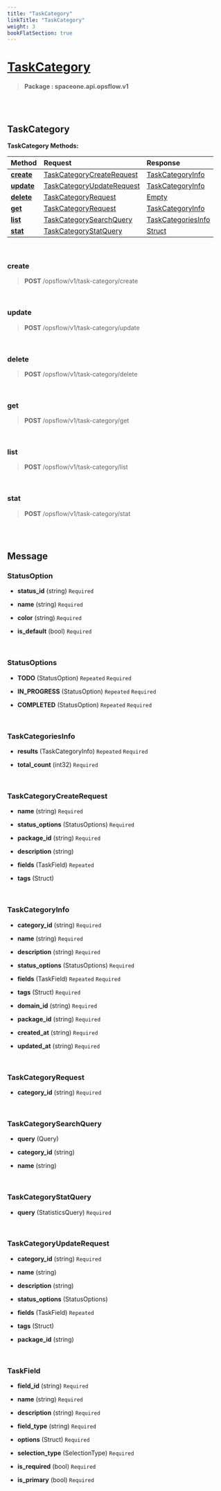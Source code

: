 ```yaml
---
title: "TaskCategory"
linkTitle: "TaskCategory"
weight: 3
bookFlatSection: true
---
```

# [TaskCategory](#TaskCategory)



>  **Package : spaceone.api.opsflow.v1**

<br>
<br>

## TaskCategory





**TaskCategory Methods:**


| Method | Request | Response |
| :----- | :-------- | :-------- |
| [**create**](./TaskCategory#create) | [TaskCategoryCreateRequest](TaskCategory#taskcategorycreaterequest) | [TaskCategoryInfo](TaskCategory#taskcategoryinfo) |
| [**update**](./TaskCategory#update) | [TaskCategoryUpdateRequest](TaskCategory#taskcategoryupdaterequest) | [TaskCategoryInfo](TaskCategory#taskcategoryinfo) |
| [**delete**](./TaskCategory#delete) | [TaskCategoryRequest](TaskCategory#taskcategoryrequest) | [Empty](TaskCategory#empty) |
| [**get**](./TaskCategory#get) | [TaskCategoryRequest](TaskCategory#taskcategoryrequest) | [TaskCategoryInfo](TaskCategory#taskcategoryinfo) |
| [**list**](./TaskCategory#list) | [TaskCategorySearchQuery](TaskCategory#taskcategorysearchquery) | [TaskCategoriesInfo](TaskCategory#taskcategoriesinfo) |
| [**stat**](./TaskCategory#stat) | [TaskCategoryStatQuery](TaskCategory#taskcategorystatquery) | [Struct](TaskCategory#struct) |



    
<br>

### create





> **POST** /opsflow/v1/task-category/create
>






    
<br>

### update





> **POST** /opsflow/v1/task-category/update
>






    
<br>

### delete





> **POST** /opsflow/v1/task-category/delete
>






    
<br>

### get





> **POST** /opsflow/v1/task-category/get
>






    
<br>

### list





> **POST** /opsflow/v1/task-category/list
>






    
<br>

### stat





> **POST** /opsflow/v1/task-category/stat
>






    


<br>
<br>

## Message



### StatusOption
* **status_id** (string)   `Required` 

    
* **name** (string)   `Required` 

    
* **color** (string)   `Required` 

    
* **is_default** (bool)   `Required` 

    <br>

### StatusOptions
* **TODO** (StatusOption)  `Repeated`    `Required` 

    
* **IN_PROGRESS** (StatusOption)  `Repeated`    `Required` 

    
* **COMPLETED** (StatusOption)  `Repeated`    `Required` 

    <br>

### TaskCategoriesInfo
* **results** (TaskCategoryInfo)  `Repeated`    `Required` 

    
* **total_count** (int32)   `Required` 

    <br>

### TaskCategoryCreateRequest
* **name** (string)   `Required` 

    
* **status_options** (StatusOptions)   `Required` 

    
* **package_id** (string)   `Required` 

    
* **description** (string)  

    
* **fields** (TaskField)  `Repeated`   

    
* **tags** (Struct)  

    <br>

### TaskCategoryInfo
* **category_id** (string)   `Required` 

    
* **name** (string)   `Required` 

    
* **description** (string)   `Required` 

    
* **status_options** (StatusOptions)   `Required` 

    
* **fields** (TaskField)  `Repeated`    `Required` 

    
* **tags** (Struct)   `Required` 

    
* **domain_id** (string)   `Required` 

    
* **package_id** (string)   `Required` 

    
* **created_at** (string)   `Required` 

    
* **updated_at** (string)   `Required` 

    <br>

### TaskCategoryRequest
* **category_id** (string)   `Required` 

    <br>

### TaskCategorySearchQuery
* **query** (Query)  

    
* **category_id** (string)  

    
* **name** (string)  

    <br>

### TaskCategoryStatQuery
* **query** (StatisticsQuery)   `Required` 

    <br>

### TaskCategoryUpdateRequest
* **category_id** (string)   `Required` 

    
* **name** (string)  

    
* **description** (string)  

    
* **status_options** (StatusOptions)  

    
* **fields** (TaskField)  `Repeated`   

    
* **tags** (Struct)  

    
* **package_id** (string)  

    <br>

### TaskField
* **field_id** (string)   `Required` 

    
* **name** (string)   `Required` 

    
* **description** (string)   `Required` 

    
* **field_type** (string)   `Required` 

    
* **options** (Struct)   `Required` 

    
* **selection_type** (SelectionType)   `Required` 

    
* **is_required** (bool)   `Required` 

    
* **is_primary** (bool)   `Required` 

    <br>
